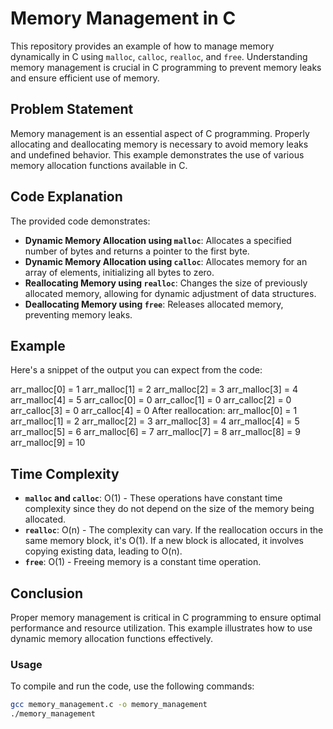 # Memory Management in C

This repository provides an example of how to manage memory dynamically in C using `malloc`, `calloc`, `realloc`, and `free`. Understanding memory management is crucial in C programming to prevent memory leaks and ensure efficient use of memory.

## Problem Statement

Memory management is an essential aspect of C programming. Properly allocating and deallocating memory is necessary to avoid memory leaks and undefined behavior. This example demonstrates the use of various memory allocation functions available in C.

## Code Explanation

The provided code demonstrates:

- **Dynamic Memory Allocation using `malloc`**: Allocates a specified number of bytes and returns a pointer to the first byte.
- **Dynamic Memory Allocation using `calloc`**: Allocates memory for an array of elements, initializing all bytes to zero.
- **Reallocating Memory using `realloc`**: Changes the size of previously allocated memory, allowing for dynamic adjustment of data structures.
- **Deallocating Memory using `free`**: Releases allocated memory, preventing memory leaks.

## Example

Here's a snippet of the output you can expect from the code:

arr_malloc[0] = 1 arr_malloc[1] = 2 arr_malloc[2] = 3 arr_malloc[3] = 4 arr_malloc[4] = 5 arr_calloc[0] = 0 arr_calloc[1] = 0 arr_calloc[2] = 0 arr_calloc[3] = 0 arr_calloc[4] = 0 After reallocation: arr_malloc[0] = 1 arr_malloc[1] = 2 arr_malloc[2] = 3 arr_malloc[3] = 4 arr_malloc[4] = 5 arr_malloc[5] = 6 arr_malloc[6] = 7 arr_malloc[7] = 8 arr_malloc[8] = 9 arr_malloc[9] = 10



## Time Complexity

- **`malloc` and `calloc`**: O(1) - These operations have constant time complexity since they do not depend on the size of the memory being allocated.
- **`realloc`**: O(n) - The complexity can vary. If the reallocation occurs in the same memory block, it's O(1). If a new block is allocated, it involves copying existing data, leading to O(n).
- **`free`**: O(1) - Freeing memory is a constant time operation.

## Conclusion

Proper memory management is critical in C programming to ensure optimal performance and resource utilization. This example illustrates how to use dynamic memory allocation functions effectively.

### Usage

To compile and run the code, use the following commands:

```bash
gcc memory_management.c -o memory_management
./memory_management
